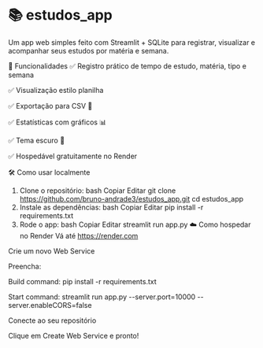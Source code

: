 # 📚 estudos_app
Um app web simples feito com Streamlit + SQLite para registrar, visualizar e acompanhar seus estudos por matéria e semana.

🚀 Funcionalidades
✅ Registro prático de tempo de estudo, matéria, tipo e semana

✅ Visualização estilo planilha

✅ Exportação para CSV 📁

✅ Estatísticas com gráficos 📊

✅ Tema escuro 🌙

✅ Hospedável gratuitamente no Render

🛠️ Como usar localmente
1. Clone o repositório:
bash
Copiar
Editar
git clone https://github.com/bruno-andrade3/estudos_app.git
cd estudos_app
2. Instale as dependências:
bash
Copiar
Editar
pip install -r requirements.txt
3. Rode o app:
bash
Copiar
Editar
streamlit run app.py
☁️ Como hospedar no Render
Vá até https://render.com

Crie um novo Web Service

Preencha:

Build command: pip install -r requirements.txt

Start command: streamlit run app.py --server.port=10000 --server.enableCORS=false

Conecte ao seu repositório

Clique em Create Web Service e pronto!
